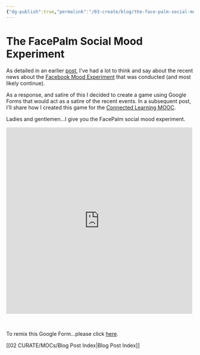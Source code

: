 ```yaml
---
{"dg-publish":true,"permalink":"/03-create/blog/the-face-palm-social-mood-experiment/","title":"The FacePalm Social Mood Experiment","tags":["google-forms","make","research","social-media","social-networking"]}
---
```


# The FacePalm Social Mood Experiment

As detailed in an earlier [post](http://wiobyrne.com/facebooks-secret-mood-experiment-and-the-challenges-of-living-online/), I've had a lot to think and say about the recent news about the [Facebook Mood Experiment](http://www.wired.com/2014/06/everything-you-need-to-know-about-facebooks-manipulative-experiment/) that was conducted (and most likely continue).

As a response, and satire of this I decided to create a game using Google Forms that would act as a satire of the recent events. In a subsequent post, I'll share how I created this game for the [Connected Learning MOOC](http://blog.nwp.org/clmooc/).

Ladies and gentlemen...I give you the FacePalm social mood experiment. 

<iframe src="https://docs.google.com/forms/d/1SRml_YO0NwYZPLNGOqj8XqXNc3LeIBgRHy0JT4wTuvg/viewform?embedded=true" width="500" height="500" frameborder="0" marginwidth="0" marginheight="0">Loading...</iframe>

 

To remix this Google Form...please click [here](http://goo.gl/esUCmF).

[[02 CURATE/MOCs/Blog Post Index\|Blog Post Index]]